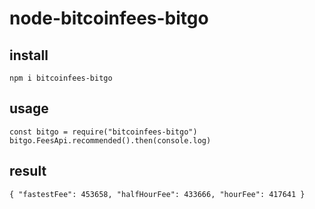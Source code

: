 # node-bitcoinfees-bitgo

## install

```
npm i bitcoinfees-bitgo
```

## usage

```
const bitgo = require("bitcoinfees-bitgo")
bitgo.FeesApi.recommended().then(console.log)
```

## result

```
{ "fastestFee": 453658, "halfHourFee": 433666, "hourFee": 417641 }
```


